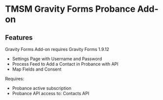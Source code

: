TMSM Gravity Forms Probance Add-on
=================

Features
-----------
Gravity Forms Add-on requires Gravity Forms 1.9.12

* Settings Page with Username and Password
* Process Feed to Add a Contact in Probance with API 
* Map Fields and Consent


Requires:
* Probance active subscription
* Probance API access to: Contacts API
